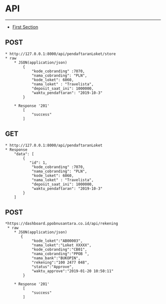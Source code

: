 # API
---

- [First Section](#section-1)

<a name="section-1"></a>

##  POST
    * http://127.0.0.1:8000/api/pendaftaranLoket/store
    * raw
        * JSON(application/json)
            {          
                "kode_cobranding" :7070,
                "nama_cobranding": "PLN",
                "kode_loket": 6060,	
                "nama_loket" : "Travelista",
                "deposit_saat_ini": 1000000,
                "waktu_pendaftaran": "2019-10-3"
            }

        * Response '201'
            [
                "success"
            ]

## GET

    * http://127.0.0.1:8000/api/pendaftaranLoket
    * Response
        "data": [
            {
               "id": 1,
                "kode_cobranding" :7070,
                "nama_cobranding": "PLN",
                "kode_loket": 6060,	
                "nama_loket" : "Travelista",
                "deposit_saat_ini": 1000000,
                "waktu_pendaftaran": "2019-10-3"
            }
        ]

## POST
    *https://dashboard.ppobnusantara.co.id/api/rekening
     * raw
        * JSON(application/json)
           {
                "kode_loket":"AB00003",
                "nama_loket":"Loket XXXXX",
                "kode_cobranding":"CB01",
                "nama_cobranding":"PPOB ",
                "nama_bank":"BUKOPIN",
                "rekening":"100 2477 048",
                "status":"Approve",
                "waktu_approve":"2019-01-20 10:50:11"
            }

        * Response '201'
            [
                "success"
            ]


